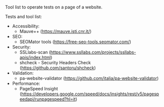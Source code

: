 Tool list to operate tests on a page of a website.

Tests and tool list:
  - Accessibility:
      - Mauve++ (https://mauve.isti.cnr.it/)
  - SEO:
      - SEOMator tools (https://free-seo-tools.seomator.com/)
  - Security:
      - SSLlabs-scan (https://www.ssllabs.com/projects/ssllabs-apis/index.html)
      - shcheck - Security Headers Check (https://github.com/santoru/shcheck)
  - Validation:
      - pa-website-validator (https://github.com/italia/pa-website-validator)
  - Performance:
      - PageSpeed Insight (https://developers.google.com/speed/docs/insights/rest/v5/pagespeedapi/runpagespeed?hl=it)
  
